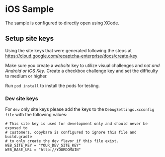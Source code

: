 # iOS Sample

The sample is configured to directly open using XCode.

## Setup site keys

Using the site keys that were generated following the steps at
https://cloud.google.com/recaptcha-enterprise/docs/create-key

Make sure you create a *website* key to utilize visual challenges and *not and
Android or iOS Key*. Create a checkbox challenge key and set the difficulty to
medium or higher.

Run `pod install` to install the pods for testing.

### Dev site keys

For `dev` only site keys please add the keys to the `DebugSettings.xcconfig
file` with the following values:

```
# This site key is used for development only and should never be exposed to
# customers, copybara is configured to ignore this file and build.gradle
# to only create the dev flavor if this file exist.
WEB_SITE_KEY = "YOUR_DEV_SITE_KEY"
WEB_BASE_URL = "http://YOURDOMAIN"
```
